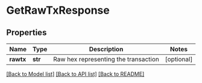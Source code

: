 # GetRawTxResponse

## Properties
Name | Type | Description | Notes
------------ | ------------- | ------------- | -------------
**rawtx** | **str** | Raw hex representing the transaction | [optional] 

[[Back to Model list]](../README.md#documentation-for-models) [[Back to API list]](../README.md#documentation-for-api-endpoints) [[Back to README]](../README.md)


